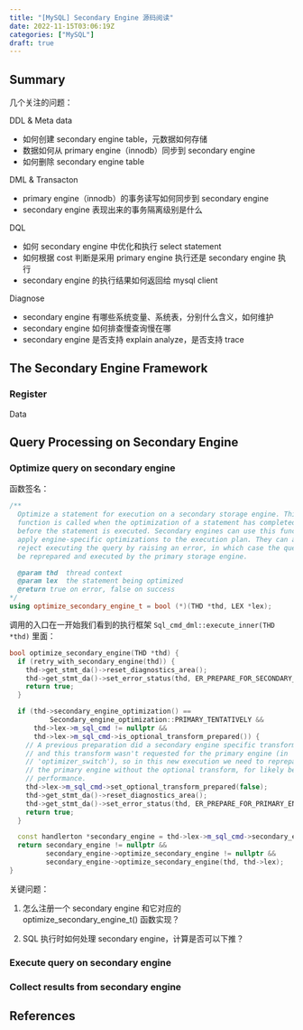```yaml
---
title: "[MySQL] Secondary Engine 源码阅读"
date: 2022-11-15T03:06:19Z
categories: ["MySQL"]
draft: true
---
```


## Summary

几个关注的问题：

DDL & Meta data

- 如何创建 secondary engine table，元数据如何存储
- 数据如何从 primary engine（innodb）同步到 secondary engine
- 如何删除 secondary engine table

DML & Transacton

- primary engine（innodb）的事务读写如何同步到 secondary engine
- secondary engine 表现出来的事务隔离级别是什么

DQL

- 如何 secondary engine 中优化和执行 select statement
- 如何根据 cost 判断是采用 primary engine 执行还是 secondary engine 执行
- secondary engine 的执行结果如何返回给 mysql client

Diagnose

- secondary engine 有哪些系统变量、系统表，分别什么含义，如何维护
- secondary engine 如何排查慢查询慢在哪
- secondary engine 是否支持 explain analyze，是否支持 trace

## The Secondary Engine Framework

### Register

Data

## Query Processing on Secondary Engine

### Optimize query on secondary engine

函数签名：

```C++
/**
  Optimize a statement for execution on a secondary storage engine. This
  function is called when the optimization of a statement has completed, just
  before the statement is executed. Secondary engines can use this function to
  apply engine-specific optimizations to the execution plan. They can also
  reject executing the query by raising an error, in which case the query will
  be reprepared and executed by the primary storage engine.

  @param thd  thread context
  @param lex  the statement being optimized
  @return true on error, false on success
*/
using optimize_secondary_engine_t = bool (*)(THD *thd, LEX *lex);
```

调用的入口在一开始我们看到的执行框架 `Sql_cmd_dml::execute_inner(THD *thd)` 里面：

```C++
bool optimize_secondary_engine(THD *thd) {
  if (retry_with_secondary_engine(thd)) {
    thd->get_stmt_da()->reset_diagnostics_area();
    thd->get_stmt_da()->set_error_status(thd, ER_PREPARE_FOR_SECONDARY_ENGINE);
    return true;
  }

  if (thd->secondary_engine_optimization() ==
          Secondary_engine_optimization::PRIMARY_TENTATIVELY &&
      thd->lex->m_sql_cmd != nullptr &&
      thd->lex->m_sql_cmd->is_optional_transform_prepared()) {
    // A previous preparation did a secondary engine specific transform,
    // and this transform wasn't requested for the primary engine (in
    // 'optimizer_switch'), so in this new execution we need to reprepare for
    // the primary engine without the optional transform, for likely better
    // performance.
    thd->lex->m_sql_cmd->set_optional_transform_prepared(false);
    thd->get_stmt_da()->reset_diagnostics_area();
    thd->get_stmt_da()->set_error_status(thd, ER_PREPARE_FOR_PRIMARY_ENGINE);
    return true;
  }

  const handlerton *secondary_engine = thd->lex->m_sql_cmd->secondary_engine();
  return secondary_engine != nullptr &&
         secondary_engine->optimize_secondary_engine != nullptr &&
         secondary_engine->optimize_secondary_engine(thd, thd->lex);
}
```

关键问题：

1. 怎么注册一个 secondary engine 和它对应的 optimize_secondary_engine_t() 函数实现？

1. SQL 执行时如何处理 secondary engine，计算是否可以下推？

### Execute query on secondary engine

### Collect results from secondary engine

## References

